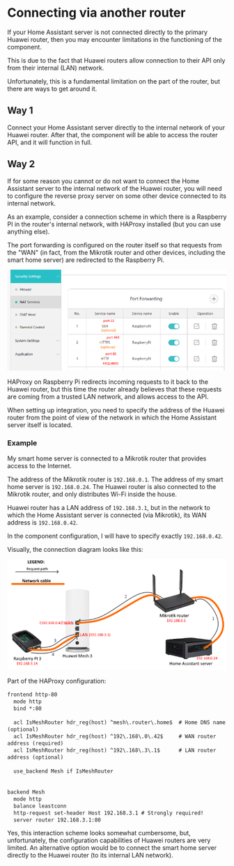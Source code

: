 # Connecting via another router

If your Home Assistant server is not connected directly to the primary Huawei router, then you may encounter limitations in the functioning of the component.

This is due to the fact that Huawei routers allow connection to their API only from their internal (LAN) network.

Unfortunately, this is a fundamental limitation on the part of the router, but there are ways to get around it.

## Way 1

Connect your Home Assistant server directly to the internal network of your Huawei router. After that, the component will be able to access the router API, and it will function in full.

## Way 2

If for some reason you cannot or do not want to connect the Home Assistant server to the internal network of the Huawei router, you will need to configure the reverse proxy server on some other device connected to its internal network.

As an example, consider a connection scheme in which there is a Raspberry PI in the router's internal network, with HAProxy installed (but you can use anything else).

The port forwarding is configured on the router itself so that requests from the "WAN" (in fact, from the Mikrotik router and other devices, including the smart home server) are redirected to the Raspberry Pi.

![Port Forwarding setup](images/ports_forwarding.png)

HAProxy on Raspberry Pi redirects incoming requests to it back to the Huawei router, but this time the router already believes that these requests are coming from a trusted LAN network, and allows access to the API.

When setting up integration, you need to specify the address of the Huawei router from the point of view of the network in which the Home Assistant server itself is located.

### Example

My smart home server is connected to a Mikrotik router that provides access to the Internet.

The address of the Mikrotik router is `192.168.0.1`. The address of my smart home server is `192.168.0.24`. The Huawei router is also connected to the Mikrotik router, and only distributes Wi-Fi inside the house.

Huawei router has a LAN address of `192.168.3.1`, but in the network to which the Home Assistant server is connected (via Mikrotik), its WAN address is `192.168.0.42`.

In the component configuration, I will have to specify exactly `192.168.0.42`.

Visually, the connection diagram looks like this: 

![Connection diagram](images/wan_connection_diagram.png)


Part of the HAProxy configuration: 

```
frontend http-80
  mode http
  bind *:80

  acl IsMeshRouter hdr_reg(host) ^mesh\.router\.home$  # Home DNS name (optional)
  acl IsMeshRouter hdr_reg(host) ^192\.168\.0\.42$     # WAN router address (required)
  acl IsMeshRouter hdr_reg(host) ^192\.168\.3\.1$      # LAN router address (optional)
  
  use_backend Mesh if IsMeshRouter


backend Mesh
  mode http
  balance leastconn
  http-request set-header Host 192.168.3.1 # Strongly required!
  server router 192.168.3.1:80
```


Yes, this interaction scheme looks somewhat cumbersome, but, unfortunately, the configuration capabilities of Huawei routers are very limited. An alternative option would be to connect the smart home server directly to the Huawei router (to its internal LAN network).
